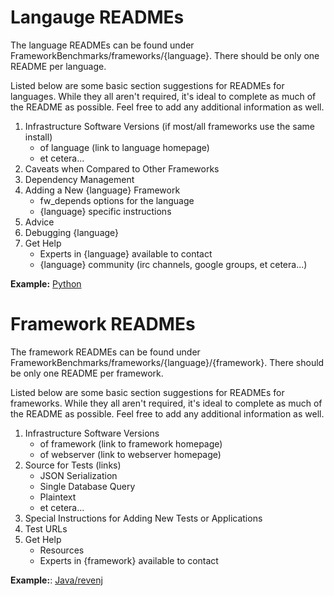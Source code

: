 # Langauge READMEs

The language READMEs can be found under 
FrameworkBenchmarks/frameworks/{language}. There should be only one 
README per language.

Listed below are some basic section suggestions for READMEs for languages. 
While they all aren't required, it's ideal to complete as much of the 
README as possible. Feel free to add any additional information as well.

1. Infrastructure Software Versions (if most/all frameworks use the same install)
    * of language (link to language homepage)
    * et cetera...
2. Caveats when Compared to Other Frameworks
3. Dependency Management
4. Adding a New {language} Framework
    * fw_depends options for the language
    * {language} specific instructions
5. Advice
6. Debugging {language}
7. Get Help
    * Experts in {language} available to contact
    * {language} community (irc channels, google groups, et cetera...)
    
__Example:__ [Python](https://github.com/TechEmpower/FrameworkBenchmarks/tree/master/frameworks/Python)

# Framework READMEs

The framework READMEs can be found under 
FrameworkBenchmarks/frameworks/{language}/{framework}. There should be 
only one README per framework.

Listed below are some basic section suggestions for READMEs for 
frameworks. While they all aren't required, it's ideal to complete as much 
of the README as possible. Feel free to add any additional information as 
well. 

1. Infrastructure Software Versions
    * of framework (link to framework homepage)
    * of webserver (link to webserver homepage)
3. Source for Tests (links)
    * JSON Serialization
    * Single Database Query
    * Plaintext
    * et cetera...
2. Special Instructions for Adding New Tests or Applications
3. Test URLs
4. Get Help
    * Resources
    * Experts in {framework} available to contact
    
__Example:__: [Java/revenj](https://github.com/TechEmpower/FrameworkBenchmarks/tree/master/frameworks/Java/revenj)
